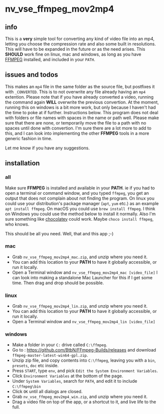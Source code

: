 # nv_vse_ffmpeg_mov2mp4

## info
This is a **very** simple tool for converting any kind of video file into an mp4, letting you choose 
the compression rate and also some built in resolutions. This will have to be expanded in the
future or as the need arises. This **SHOULD** work fine on linux, mac and windows, as long as
you have [FFMPEG](https://www.ffmpeg.org/) installed, and included in your `PATH`.

## issues and todos
This makes an `mp4` file in the same folder as the source file, but postfixes it with `_CONVERTED`.
This is to not overwrite any file already having an `mp4` extention. Please note that if you have
already converted a video, running the command again **WILL** overwrite the previous convertion.
At the moment, running this on windows is a bit more work, but only because I haven't had the 
time to poke at if further. Instructions below. 
This program does not deal with folders or file names with spaces in the name or path well.
Please make sure that there are none, or temporarily move the file to a path with no spaces
until done with convertion.
I'm sure there are a lot more to add to this, and I can look into implementing the other **FFMPEG**
tools in a more generic fashion in time.

Let me know if you have any suggestions. 

## installation
### all
Make sure **FFMPEG** is installed and available in your **PATH**. ie if you had to open a terminal or
command window, and you typed `ffmpeg`, you get an output that does not complain about not finding the
program. On linux you could use your distribution's package manager (`apt`, `yum` etc.) as an example
`apt install ffmpeg`. On macOS you could use `brew install ffmpeg`. I think on Windows you could use 
the method below to install it normally. Also I'm sure something like 
[chocolatey](https://chocolatey.org/) could work. Maybe `choco install ffmpeg`, who knows.

This should be all you need. Well, that and this app ;-)

### mac
- Grab `nv_vse_ffmpeg_mov2mp4_mac.zip`, and unzip where you need it.
- You can add this location to your **PATH** to have it globally accessible, or run it locally. 
- Open a Terminal window and `nv_vse_ffmpeg_mov2mp4_mac [video_file]`
I can look into making a standalone Mac Launcher for this if I get some time. Then drag and drop
should be possible.

### linux
- Grab `nv_vse_ffmpeg_mov2mp4_lin.zip`, and unzip where you need it.
- You can add this location to your **PATH** to have it globally accessible, or run it locally. 
- Open a Terminal window and `nv_vse_ffmpeg_mov2mp4_lin [video_file]`

### windows
- Make a folder in your `C:` drive called `C:\ffmpeg`.
- Go to : https://github.com/BtbN/FFmpeg-Builds/releases and download `ffmpeg-master-latest-win64-gpl.zip`.
- Unzip zip file, and copy contents into `C:\ffmpeg`, leaving you with a `bin`, `presets`, `doc` etc inside.
- Press `START`, type `env`, and pick `Edit the System Environment Variables`.
- Click `Environment Variables` at the bottom of the page.
- Under `System Variables`, search for `PATH`, and edit it to include `C:\ffmpeg\bin`
- Click `OK` until all dialogs are closed.
- Grab `nv_vse_ffmpeg_mov2mp4_win.zip`, and unzip where you need it.
- Drag a video file on top of the app, or a shortcut to it, and live life to the full.
